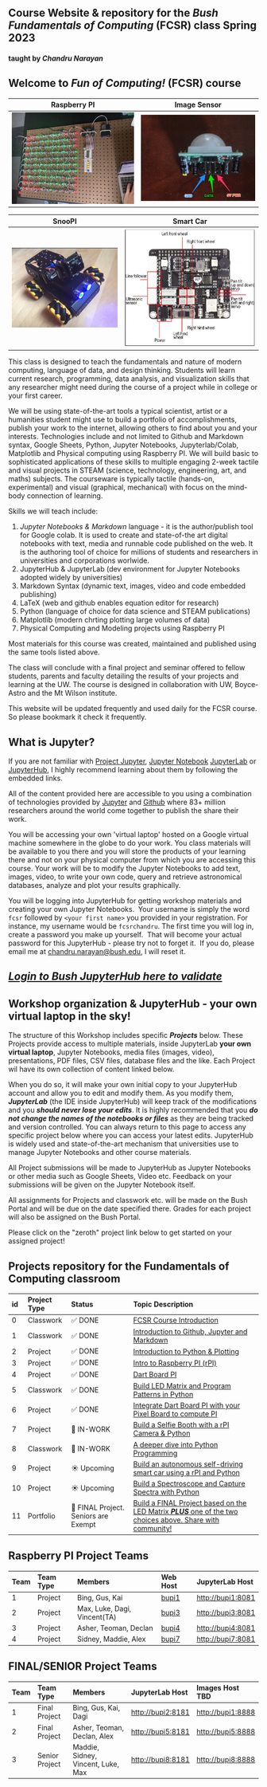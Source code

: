 ## Course Website & repository for the ***Bush Fundamentals of Computing*** (FCSR) class Spring 2023 
#### taught by *Chandru Narayan*

## Welcome to ***Fun of Computing!*** (FCSR) course

Raspberry PI|Image Sensor
:---:|:---:
![rpi](pboard.jpeg)|![rpi](pir3.jpg)

SnooPI|Smart Car
:---:|:---:
![sn1](sn1.png)|![sn2](sn2.png)


This class is designed to teach the fundamentals and nature of modern computing, language of data, and design thinking. Students will learn current research, programming, data analysis, and visualization skills that any researcher might need during the course of a project while in college or your first career.

We will be using state-of-the-art tools a typical scientist, artist or a humanities student might use to build a portfolio of accomplishments, publish your work to the internet, allowing others to find about you and your interests. Technologies include and not limited to Github and Markdown syntax, Google Sheets, Python, Jupyter Notebooks, Jupyterlab/Colab, Matplotlib and Physical computing using Raspberry PI. We will build basic to sophisticated applications of these skills to multiple engaging 2-week tactile and visual projects in STEAM (science, technology, engineering, art, and maths) subjects. The courseware is typically tactile (hands-on, experimental) and visual (graphical, mechanical) with focus on the mind-body connection of learning.

Skills we will teach include:
1. *Jupyter Notebooks & Markdown* language - it is the author/publish tool for Google colab. It is used to create and state-of-the art digital notebooks with text, media and runnable code published on the web.  It is the authoring tool of choice for millions of students and researchers in universities and corporations worlwide.
1. JupyterHub & JupyterLab (dev environment for Jupyter Notebooks adopted widely by universities)
1. Markdown Syntax (dynamic text, images, video and code embedded publishing)
1. LaTeX (web and github enables equation editor for research)
1. Python (language of choice for data science and STEAM publications)
1. Matplotlib (modern chrting plotting large volumes of data)
1. Physical Computing and Modeling projects using Raspberry PI

Most materials for this course was created, maintained and published using the same tools listed above.

The class will conclude with a final project and seminar offered to fellow students, parents and faculty detailing the results of your projects and learning at the UW.  The course is designed in collaboration with UW, Boyce-Astro and the Mt Wilson institute.

This website will be updated frequently and used daily for the FCSR course. So please bookmark it check it frequently. 

## What is Jupyter?

If you are not familiar with [Project Jupyter](http://jupyter.org/), [Jupyter Notebook](https://jupyter.org/try-jupyter/retro/notebooks/?path=notebooks/Intro.ipynb) [JupyterLab](https://jupyter.org/try-jupyter/retro/notebooks/?path=notebooks/Intro.ipynb) or [JupyterHub](http://jupyter.org/hub), I highly recommend learning about them by following the embedded links.  

All of the content provided here are accessible to you using a combination of technologies provided by [Jupyter](http://jupyter.org/) and [Github](https://github.com/) where 83+ million researchers around the world come together to publish the share their work.  

You will be accessing your own 'virtual laptop' hosted on a Google virtual machine somewhere in the globe to do your work.  You class materials will be available to you there and you will store the products of your learning there and not on your physical computer from which you are accessing this course. Your work will be to modify the Jupyter Notebooks to add text, images, video, to write your own code, query and retrieve astronomical databases, analyze and plot your results graphically.

You will be logging into JupyterHub for getting workshop materials and creating your own Jupyter Notebooks.  Your username is simply the word ```fcsr``` followed by ```<your first name>``` you provided in your registration. For instance, my username would be ```fcsrchandru```. The first time you will log in, create a password you make up yourself.  That will become your actual password for this JupyterHub - please try not to forget it.  If you do, please email me at chandru.narayan@bush.edu, I will reset it.

## ***[Login to Bush JupyterHub here to validate](https://bushastrolab.com/hub/login)***

## Workshop organization & JupyterHub - your own virtual laptop in the sky!

The structure of this Workshop includes specific ***Projects*** below.  These Projects provide access to multiple materials, inside JupyterLab **your own virtual laptop**, Jupyter Notebooks, media files (images, video), presentations, PDF files, CSV files, database files and the like.  Each Project wil have its own collection of content linked below.  

When you do so, it will make your own initial copy to your JupyterHub account and allow you to edit and modify them.  As you modify them, ***JupyterLab*** (the IDE inside JupyterHub) will keep track of the modifications and you ***should never lose your edits***.  It is highly recommended that you ***do not change the names of the notebooks or files*** as they are being tracked and version controlled. You can always return to this page to access any specific project below where you can access your latest edits.  JupyterHub is widely used and state-of-the-art mechanism that universities use to manage Jupyter Notebooks and other course materials. 

All Project submissions will be made to JupyterHub as Jupyter Notebooks or other media such as Google Sheets, Video etc. Feedback on your submissions will be given on the Jupyter Notebook itself. 

All assignments for Projects and classwork etc. will be made on the Bush Portal and will be due on the date specified there. Grades for each project will also be assigned on the Bush Portal.

Please click on the "zeroth" project link below to get started on your assigned project!

## Projects repository for the Fundamentals of Computing classroom

id|Project Type|Status|Topic Description
:---|:---|:---|:---
0|Classwork| ✅ DONE|<a href="https://chandrunarayan.github.io/fcsr/projects/intro_to_fcsr" target="_blank">FCSR Course Introduction</a>
1|Classwork| ✅ DONE|<a href="https://chandrunarayan.github.io/fcsr/projects/intro_to_jupyter" target="_blank">Introduction to Github, Jupyter and Markdown</a>
2|Project| ✅ DONE|<a href="https://chandrunarayan.github.io/fcsr/projects/intro_to_python" target="_blank">Introduction to Python & Plotting</a>
3|Project| ✅ DONE|<a href="https://chandrunarayan.github.io/fcsr/projects/intro_to_rpi" target="_blank">Intro to Raspberry PI (rPI)</a>
4|Project| ✅ DONE|<a href="https://chandrunarayan.github.io/fcsr/projects/dart_board_pi" target="_blank">Dart Board PI</a>
5|Classwork| ✅ DONE|<a href="https://chandrunarayan.github.io/fcsr/projects/rpi_led_string" target="_blank">Build LED Matrix and Program Patterns in Python</a>
6|Project| ✅ DONE|<a href="https://chandrunarayan.github.io/fcsr/projects/dart_board_pi" target="_blank">Integrate Dart Board PI with your Pixel Board to compute PI</a>
7|Project| 🤖 IN-WORK|<a href="https://chandrunarayan.github.io/fcsr/projects/selfie_booth" target="_blank">Build a Selfie Booth with a rPI Camera & Python</a>
8|Classwork| 🤖 IN-WORK|<a href="https://chandrunarayan.github.io/fcsr/projects/python_deep_dive" target="_blank">A deeper dive into Python Programming</a>
9| Project|☀️ Upcoming|<a href="https://chandrunarayan.github.io/fcsr/projects/rpi_car" target="_blank">Build an autonomous self-driving smart car using a rPI and Python</a>
10| Project|☀️ Upcoming|<a href="https://chandrunarayan.github.io/fcsr/projects/rpi_spectroscope" target="_blank">Build a Spectroscope and Capture Spectra with Python</a>
11| Portfolio|🎉 FINAL Project. Seniors are Exempt|<a href="https://chandrunarayan.github.io/fcsr" target="_blank">Build a FINAL Project based on the LED Matrix ***PLUS*** one of the two choices above. Share with community!</a>

## Raspberry PI Project Teams

Team|Team Type|Members|Web Host|JupyterLab Host
:---|:---|:---|:---|:---
1| Project|Bing, Gus, Kai|[bupi1](http://bupi1)|[http://bupi1:8081](http://bupi1:8081)
2| Project|Max, Luke, Dagi, Vincent(TA)|[bupi3](http://bupi3)|[http://bupi3:8081](http://bupi3:8081)
3| Project|Asher, Teoman, Declan|[bupi4](http://bupi4)|[http://bupi4:8081](http://bupi4:8081)
4| Project|Sidney, Maddie, Alex|[bupi7](http://bupi7)|[http://bupi7:8081](http://bupi7:8081)

## FINAL/SENIOR Project Teams

Team|Team Type|Members|JupyterLab Host|Images Host TBD
:---|:---|:---|:---|:---
1| Final Project|Bing, Gus, Kai, Dagi|[http://bupi2:8181](http://bupi2:8181)|[http://bupi1:8888](http://bupi2:8888)
2| Final Project|Asher, Teoman, Declan, Alex|[http://bupi5:8181](http://bupi5:8181)|[http://bupi5:8888](http://bupi5:8888)
3| Senior Project|Maddie, Sidney, Vincent, Luke, Max|[http://bupi8:8181](http://bupi8:8181)|[http://bupi8:8888](http://bupi8:8888)